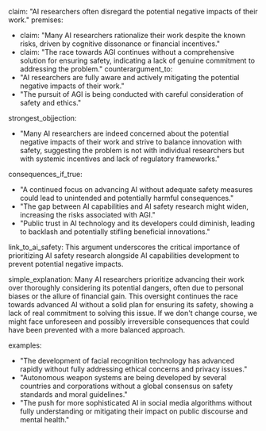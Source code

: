 claim: "AI researchers often disregard the potential negative impacts of their work."
premises:
  - claim: "Many AI researchers rationalize their work despite the known risks, driven by cognitive dissonance or financial incentives."
  - claim: "The race towards AGI continues without a comprehensive solution for ensuring safety, indicating a lack of genuine commitment to addressing the problem."
counterargument_to:
  - "AI researchers are fully aware and actively mitigating the potential negative impacts of their work."
  - "The pursuit of AGI is being conducted with careful consideration of safety and ethics."

strongest_objjection:
  - "Many AI researchers are indeed concerned about the potential negative impacts of their work and strive to balance innovation with safety, suggesting the problem is not with individual researchers but with systemic incentives and lack of regulatory frameworks."

consequences_if_true:
  - "A continued focus on advancing AI without adequate safety measures could lead to unintended and potentially harmful consequences."
  - "The gap between AI capabilities and AI safety research might widen, increasing the risks associated with AGI."
  - "Public trust in AI technology and its developers could diminish, leading to backlash and potentially stifling beneficial innovations."

link_to_ai_safety: This argument underscores the critical importance of prioritizing AI safety research alongside AI capabilities development to prevent potential negative impacts.

simple_explanation: Many AI researchers prioritize advancing their work over thoroughly considering its potential dangers, often due to personal biases or the allure of financial gain. This oversight continues the race towards advanced AI without a solid plan for ensuring its safety, showing a lack of real commitment to solving this issue. If we don't change course, we might face unforeseen and possibly irreversible consequences that could have been prevented with a more balanced approach.

examples:
  - "The development of facial recognition technology has advanced rapidly without fully addressing ethical concerns and privacy issues."
  - "Autonomous weapon systems are being developed by several countries and corporations without a global consensus on safety standards and moral guidelines."
  - "The push for more sophisticated AI in social media algorithms without fully understanding or mitigating their impact on public discourse and mental health."